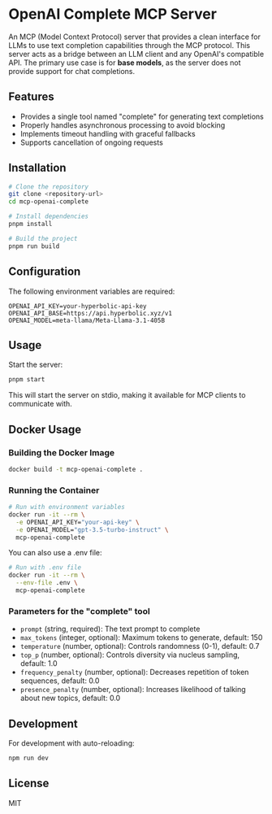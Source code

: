 # OpenAI Complete MCP Server

An MCP (Model Context Protocol) server that provides a clean interface for LLMs to use text completion capabilities through the MCP protocol. This server acts as a bridge between an LLM client and any OpenAI's compatible API. The primary use case is for **base models**, as the server does not provide support for chat completions.

## Features

- Provides a single tool named "complete" for generating text completions
- Properly handles asynchronous processing to avoid blocking
- Implements timeout handling with graceful fallbacks
- Supports cancellation of ongoing requests

## Installation

```bash
# Clone the repository
git clone <repository-url>
cd mcp-openai-complete

# Install dependencies
pnpm install

# Build the project
pnpm run build
```

## Configuration

The following environment variables are required:

```
OPENAI_API_KEY=your-hyperbolic-api-key
OPENAI_API_BASE=https://api.hyperbolic.xyz/v1
OPENAI_MODEL=meta-llama/Meta-Llama-3.1-405B
```

## Usage

Start the server:

```bash
pnpm start
```

This will start the server on stdio, making it available for MCP clients to communicate with.

## Docker Usage

### Building the Docker Image

```bash
docker build -t mcp-openai-complete .
```

### Running the Container

```bash
# Run with environment variables
docker run -it --rm \
  -e OPENAI_API_KEY="your-api-key" \
  -e OPENAI_MODEL="gpt-3.5-turbo-instruct" \
  mcp-openai-complete
```

You can also use a .env file:

```bash
# Run with .env file
docker run -it --rm \
  --env-file .env \
  mcp-openai-complete
```

### Parameters for the "complete" tool

- `prompt` (string, required): The text prompt to complete
- `max_tokens` (integer, optional): Maximum tokens to generate, default: 150
- `temperature` (number, optional): Controls randomness (0-1), default: 0.7
- `top_p` (number, optional): Controls diversity via nucleus sampling, default: 1.0
- `frequency_penalty` (number, optional): Decreases repetition of token sequences, default: 0.0
- `presence_penalty` (number, optional): Increases likelihood of talking about new topics, default: 0.0

## Development

For development with auto-reloading:

```bash
npm run dev
```

## License

MIT 